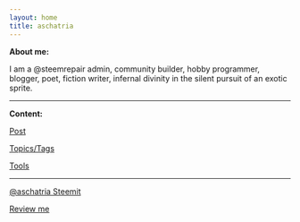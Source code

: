 ```yaml
---
layout: home
title: aschatria
---
```



**About me:** 

I am a @steemrepair admin, community builder, hobby programmer, blogger, poet, fiction writer, infernal divinity in the silent pursuit of an exotic sprite.

-----
   

**Content:**
  
  [Post](https://aschatria.github.io/posts)
  
  [Topics/Tags](https://aschatria.github.io/tags)
  
  [Tools](https://aschatria.github.io/tools)
  
 -----
 
 [@aschatria Steemit](https://steemit.com/@aschatria)
 
 [Review me](https://steemit.com/reviewme/@aschatria/my-reviewme-profile-please-leave-your-feedback-about-aschatria)
